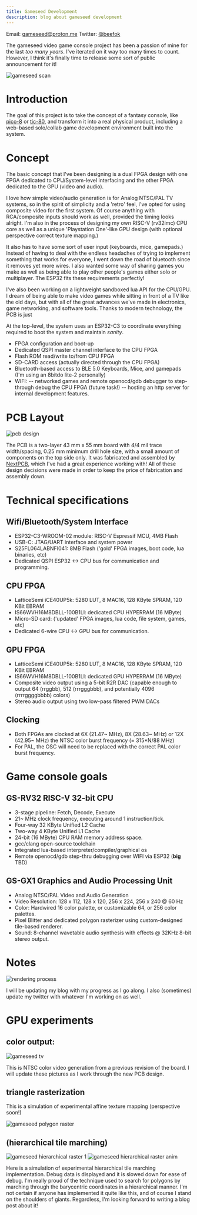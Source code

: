 ```yaml
---
title: Gameseed Development
description: blog about gameseed development
---
```

Email: [gameseed@proton.me](gameseed@proton.me)
Twitter: [@beefok](https://www.twitter.com/beefok)

The gameseed video game console project has been a passion of mine for the last _too many years_. I've iterated on it way too many times to count. However, I think it's finally time to release some sort of public announcement for it!

![gameseed scan](/images/gameseed-x1.png)

# Introduction
The goal of this project is to take the concept of a fantasy console, like [pico-8](https://www.lexaloffle.com/pico-8.php) or [tic-80](https://tic80.com/), and transform it into a real physical product, including a web-based solo/collab game development environment built into the system.

# Concept
The basic concept that I've been designing is a dual FPGA design with one FPGA dedicated to CPU/System-level interfacing and the other FPGA dedicated to the GPU (video and audio). 

I love how simple video/audio generation is for Analog NTSC/PAL TV systems, so in the spirit of simplicity and a 'retro' feel, I've opted for using composite video for the first system. Of course anything with RCA/composite inputs should work as well, provided the timing looks alright. I'm also in the process of designing my own RISC-V (rv32imc) CPU core as well as a unique 'Playstation One'-like GPU design (with optional perspective correct texture mapping.)

It also has to have some sort of user input (keyboards, mice, gamepads.) Instead of having to deal with the endless headaches of trying to implement something that works for everyone, I went down the road of bluetooth since it removes yet more wires. I also wanted some way of sharing games you make as well as being able to play other people's games either solo or multiplayer. The ESP32 fits these requirements perfectly!

I've also been working on a lightweight sandboxed lua API for the CPU/GPU.
I dream of being able to make video games while sitting in front of a TV like the old days, but with all of the great advances we've made in electronics, game networking, and software tools. Thanks to modern technology, the PCB is just 

At the top-level, the system uses an ESP32-C3 to coordinate everything required to boot the system and maintain *sanity*.
- FPGA configuration and boot-up
- Dedicated QSPI master channel interface to the CPU FPGA
- Flash ROM read/write to/from CPU FPGA
- SD-CARD access (actually directed through the CPU FPGA)
- Bluetooth-based access to BLE 5.0 Keyboards, Mice, and gamepads (I'm using an 8bitdo lite-2 personally)
- WIFI:
--  networked games and remote openocd/gdb debugger to step-through debug the CPU FPGA (future task!)
--  hosting an http server for internal development features.

# PCB Layout

![pcb design](/images/gameseed-pcb.png)

The PCB is a two-layer 43 mm x 55 mm board with 4/4 mil trace width/spacing, 0.25 mm minimum drill hole size, with a small amount of components on the top side only. It was fabricated and assembled by [NextPCB](https://www.nextpcb.com), which I've had a great experience working with! All of these design decisions were made in order to keep the price of fabrication and assembly down.

# Technical specifications

## Wifi/Bluetooth/System Interface
- ESP32-C3-WROOM-02 module: RISC-V Espressif MCU, 4MB Flash
- USB-C: JTAG/UART interface and system power 
- S25FL064LABNFI041: 8MB Flash ('gold' FPGA images, boot code, lua binaries, etc)
- Dedicated QSPI ESP32 <-> CPU bus for communication and programming.

## CPU FPGA
- LatticeSemi iCE40UP5k: 5280 LUT, 8 MAC16, 128 KByte SPRAM, 120 KBit EBRAM
- IS66WVH16M8DBLL-100B1LI: dedicated CPU HYPERRAM (16 MByte)
- Micro-SD card: ('updated' FPGA images, lua code, file system, games, etc)
- Dedicated 6-wire CPU <-> GPU bus for communication.

## GPU FPGA
- LatticeSemi iCE40UP5k: 5280 LUT, 8 MAC16, 128 KByte SPRAM, 120 KBit EBRAM
- IS66WVH16M8DBLL-100B1LI: dedicated GPU HYPERRAM (16 MByte)
- Composite video output using a 5-bit R2R DAC (capable enough to output 64 (rrggbb), 512 (rrrgggbbb), and potentially 4096 (rrrrggggbbbb) colors)
- Stereo audio output using two low-pass filtered PWM DACs

## Clocking
- Both FPGAs are clocked at 6X (21.47~ MHz), 8X (28.63~ MHz) or 12X (42.95~ MHz) the NTSC color burst frequency (= 315*N/88 MHz)
- For PAL, the OSC will need to be replaced with the correct PAL color burst frequency.

# Game console goals

## GS-RV32 RISC-V 32-bit CPU
- 3-stage pipeline: Fetch, Decode, Execute
- 21~ MHz clock frequency, executing around 1 instruction/tick.
- Four-way 32 KByte Unified L2 Cache
- Two-way 4 KByte Unified L1 Cache
- 24-bit (16 MByte) CPU RAM memory address space.
- gcc/clang open-source toolchain
- Integrated lua-based interpreter/compiler/graphical os
- Remote openocd/gdb step-thru debugging over WIFI via ESP32 (**big** TBD)

## GS-GX1 Graphics and Audio Processing Unit
- Analog NTSC/PAL Video and Audio Generation
- Video Resolution: 128 x 112, 128 x 120, 256 x 224, 256 x 240 @ 60 Hz
- Color: Hardwired 16 color palette, or customizable 64, or 256 color palettes.
- Pixel Blitter and dedicated polygon rasterizer using custom-designed tile-based renderer.
- Sound: 8-channel wavetable audio synthesis with effects @ 32KHz 8-bit stereo output.

# Notes

![rendering process](/images/gameseed-x4.png)

I will be updating my blog with my progress as I go along. I also (sometimes) update my twitter with whatever I'm working on as well.

# GPU experiments

## color output:

![gameseed tv](/images/gameseed-x2.png)

This is NTSC color video generation from a previous revision of the board. I will update these pictures as I work through the new PCB design.

## triangle rasterization

This is a simulation of experimental affine texture mapping (perspective soon!)

![gameseed polygon raster](/images/triraster7.gif)

## (hierarchical tile marching)

![gameseed hierarchical raster 1](/images/gameseed-x3.png)
![gameseed hierarchical raster anim](/images/hierarchy2.gif)

Here is a simulation of experimental hierarchical tile marching implementation. Debug data is displayed and it is slowed down for ease of debug. I'm really proud of the technique used to search for polygons by marching through the barycentric coordinates in a hierarchical manner. I'm not certain if anyone has implemented it quite like this, and of course I stand on the shoulders of giants. Regardless, I'm looking forward to writing a blog post about it!
